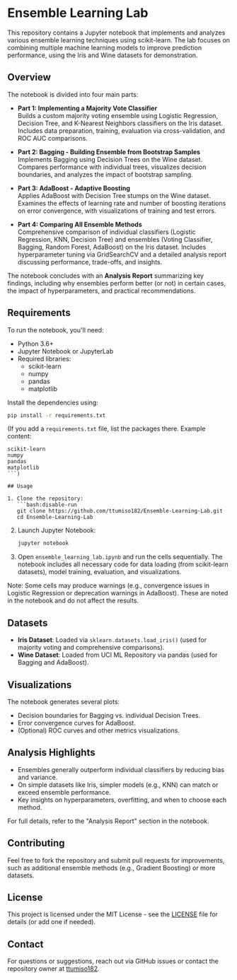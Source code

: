 # Ensemble Learning Lab

This repository contains a Jupyter notebook that implements and analyzes various ensemble learning techniques using scikit-learn. The lab focuses on combining multiple machine learning models to improve prediction performance, using the Iris and Wine datasets for demonstration.

## Overview

The notebook is divided into four main parts:

- **Part 1: Implementing a Majority Vote Classifier**  
  Builds a custom majority voting ensemble using Logistic Regression, Decision Tree, and K-Nearest Neighbors classifiers on the Iris dataset. Includes data preparation, training, evaluation via cross-validation, and ROC AUC comparisons.

- **Part 2: Bagging - Building Ensemble from Bootstrap Samples**  
  Implements Bagging using Decision Trees on the Wine dataset. Compares performance with individual trees, visualizes decision boundaries, and analyzes the impact of bootstrap sampling.

- **Part 3: AdaBoost - Adaptive Boosting**  
  Applies AdaBoost with Decision Tree stumps on the Wine dataset. Examines the effects of learning rate and number of boosting iterations on error convergence, with visualizations of training and test errors.

- **Part 4: Comparing All Ensemble Methods**  
  Comprehensive comparison of individual classifiers (Logistic Regression, KNN, Decision Tree) and ensembles (Voting Classifier, Bagging, Random Forest, AdaBoost) on the Iris dataset. Includes hyperparameter tuning via GridSearchCV and a detailed analysis report discussing performance, trade-offs, and insights.

The notebook concludes with an **Analysis Report** summarizing key findings, including why ensembles perform better (or not) in certain cases, the impact of hyperparameters, and practical recommendations.

## Requirements

To run the notebook, you'll need:

- Python 3.6+
- Jupyter Notebook or JupyterLab
- Required libraries:
  - scikit-learn
  - numpy
  - pandas
  - matplotlib

Install the dependencies using:

```bash
pip install -r requirements.txt
```

(If you add a `requirements.txt` file, list the packages there. Example content:
```
scikit-learn
numpy
pandas
matplotlib
```)

## Usage

1. Clone the repository:
   ```bash:disable-run
   git clone https://github.com/ttumiso182/Ensemble-Learning-Lab.git
   cd Ensemble-Learning-Lab
   ```

2. Launch Jupyter Notebook:
   ```bash
   jupyter notebook
   ```

3. Open `ensemble_learning_lab.ipynb` and run the cells sequentially. The notebook includes all necessary code for data loading (from scikit-learn datasets), model training, evaluation, and visualizations.

Note: Some cells may produce warnings (e.g., convergence issues in Logistic Regression or deprecation warnings in AdaBoost). These are noted in the notebook and do not affect the results.

## Datasets

- **Iris Dataset**: Loaded via `sklearn.datasets.load_iris()` (used for majority voting and comprehensive comparisons).
- **Wine Dataset**: Loaded from UCI ML Repository via pandas (used for Bagging and AdaBoost).

## Visualizations

The notebook generates several plots:
- Decision boundaries for Bagging vs. individual Decision Trees.
- Error convergence curves for AdaBoost.
- (Optional) ROC curves and other metrics visualizations.

## Analysis Highlights

- Ensembles generally outperform individual classifiers by reducing bias and variance.
- On simple datasets like Iris, simpler models (e.g., KNN) can match or exceed ensemble performance.
- Key insights on hyperparameters, overfitting, and when to choose each method.

For full details, refer to the "Analysis Report" section in the notebook.

## Contributing

Feel free to fork the repository and submit pull requests for improvements, such as additional ensemble methods (e.g., Gradient Boosting) or more datasets.

## License

This project is licensed under the MIT License - see the [LICENSE](LICENSE) file for details (or add one if needed).

## Contact

For questions or suggestions, reach out via GitHub issues or contact the repository owner at [ttumiso182](https://github.com/ttumiso182).
```
